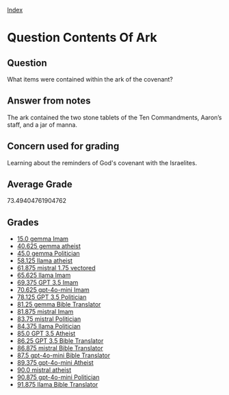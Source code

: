 
[Index](../../index.md)
# Question Contents Of Ark
## Question
What items were contained within the ark of the covenant?

## Answer from notes
The ark contained the two stone tablets of the Ten Commandments, Aaron’s staff, and a jar of manna.

## Concern used for grading
Learning about the reminders of God's covenant with the Israelites.

## Average Grade
73.49404761904762

## Grades
 * [15.0 gemma Imam](../answers/gemma_Imam/Contents_Of_Ark.md)
 * [40.625 gemma atheist](../answers/gemma_atheist/Contents_Of_Ark.md)
 * [45.0 gemma Politician](../answers/gemma_Politician/Contents_Of_Ark.md)
 * [58.125 llama atheist](../answers/llama_atheist/Contents_Of_Ark.md)
 * [61.875 mistral 1.75 vectored](../answers/mistral_1.75_vectored/Contents_Of_Ark.md)
 * [65.625 llama Imam](../answers/llama_Imam/Contents_Of_Ark.md)
 * [69.375 GPT 3.5 Imam](../answers/GPT_3.5_Imam/Contents_Of_Ark.md)
 * [70.625 gpt-4o-mini Imam](../answers/gpt-4o-mini_Imam/Contents_Of_Ark.md)
 * [78.125 GPT 3.5 Politician](../answers/GPT_3.5_Politician/Contents_Of_Ark.md)
 * [81.25 gemma Bible Translator](../answers/gemma_Bible_Translator/Contents_Of_Ark.md)
 * [81.875 mistral Imam](../answers/mistral_Imam/Contents_Of_Ark.md)
 * [83.75 mistral Politician](../answers/mistral_Politician/Contents_Of_Ark.md)
 * [84.375 llama Politician](../answers/llama_Politician/Contents_Of_Ark.md)
 * [85.0 GPT 3.5 Atheist](../answers/GPT_3.5_Atheist/Contents_Of_Ark.md)
 * [86.25 GPT 3.5 Bible Translator](../answers/GPT_3.5_Bible_Translator/Contents_Of_Ark.md)
 * [86.875 mistral Bible Translator](../answers/mistral_Bible_Translator/Contents_Of_Ark.md)
 * [87.5 gpt-4o-mini Bible Translator](../answers/gpt-4o-mini_Bible_Translator/Contents_Of_Ark.md)
 * [89.375 gpt-4o-mini Atheist](../answers/gpt-4o-mini_Atheist/Contents_Of_Ark.md)
 * [90.0 mistral atheist](../answers/mistral_atheist/Contents_Of_Ark.md)
 * [90.875 gpt-4o-mini Politician](../answers/gpt-4o-mini_Politician/Contents_Of_Ark.md)
 * [91.875 llama Bible Translator](../answers/llama_Bible_Translator/Contents_Of_Ark.md)
